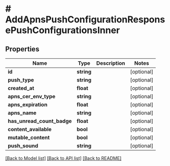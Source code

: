 # # AddApnsPushConfigurationResponsePushConfigurationsInner

## Properties

Name | Type | Description | Notes
------------ | ------------- | ------------- | -------------
**id** | **string** |  | [optional]
**push_type** | **string** |  | [optional]
**created_at** | **float** |  | [optional]
**apns_cer_env_type** | **string** |  | [optional]
**apns_expiration** | **float** |  | [optional]
**apns_name** | **string** |  | [optional]
**has_unread_count_badge** | **float** |  | [optional]
**content_available** | **bool** |  | [optional]
**mutable_content** | **bool** |  | [optional]
**push_sound** | **string** |  | [optional]

[[Back to Model list]](../../README.md#models) [[Back to API list]](../../README.md#endpoints) [[Back to README]](../../README.md)
